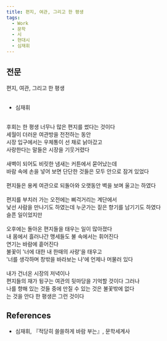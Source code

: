 ```yaml
---
title: 편지, 여관, 그리고 한 평생
tags:
  - Work
  - 문학
  - 시
  - 현대시
  - 심재휘
---
```


## 전문
편지, 여관, 그리고 한 평생<br />
<br />
- 심재휘<br />
<br />
후회는 한 평생 너무나 많은 편지를 썼다는 것이다<br />
세월이 더러운 여관방을 전전하는 동안<br />
시장 입구에서는 우체통이 선 채로 낡아갔고<br />
사랑한다는 말들은 시장을 기웃거렸다<br />
<br />
새벽이 되어도 비릿한 냄새는 커튼에서 묻어났는데<br />
바람 속에 손을 넣어 보면 단단한 것들은 모두 안으로 잠겨 있었다<br />
<br />
편지들은 용케 여관으로 되돌아와 오랫동안 벽을 보며 울고는 하였다<br />
<br />
편지를 부치러 가는 오전에는 삐걱거리는 계단에서<br />
낯선 사람을 만나기도 하였는데 누군가는 짙은 향기를 남기기도 하였다<br />
슬픈 일이었지만<br />
<br />
오후에는 돌아온 편지들을 태우는 일이 많아졌다<br />
내 몸에서 흘러나간 맹세들도 불 속에서는 휘어진다<br />
연기는 바람에 흩어진다<br />
불꽃이 '너에 대한 내 한때의 사랑'을 태우고<br />
'너를 생각하며 창밖을 바라보는 나'에 언제나 머물러 있다<br />
<br />
내가 건너온 시장의 저녁이나<br />
편지들의 재가 뒹구는 여관의 뒷마당을 기억할 것이다 그러나<br />
나를 향해 있는 것들 중에 만질 수 있는 것은 불꽃밖에 없다<br />
는 것을 안다 한 평생은 그런 것이다

## References
- 심재휘, 『적당히 쓸쓸하게 바람 부는』, 문학세계사